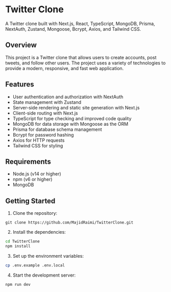# Twitter Clone

A Twitter clone built with Next.js, React, TypeScript, MongoDB, Prisma, NextAuth, Zustand, Mongoose, Bcrypt, Axios, and Tailwind CSS.

## Overview

This project is a Twitter clone that allows users to create accounts, post tweets, and follow other users. The project uses a variety of technologies to provide a modern, responsive, and fast web application.

## Features

- User authentication and authorization with NextAuth
- State management with Zustand
- Server-side rendering and static site generation with Next.js
- Client-side routing with Next.js
- TypeScript for type checking and improved code quality
- MongoDB for data storage with Mongoose as the ORM
- Prisma for database schema management
- Bcrypt for password hashing
- Axios for HTTP requests
- Tailwind CSS for styling

## Requirements

- Node.js (v14 or higher)
- npm (v6 or higher)
- MongoDB

## Getting Started

1. Clone the repository:

```
git clone https://github.com/MajidRaimi/TwitterClone.git
```

2. Install the dependencies:

```zsh
cd TwitterClone
npm install
```

3. Set up the environment variables:

```zsh
cp .env.example .env.local
```

4. Start the development server:

```zsh
npm run dev
```
